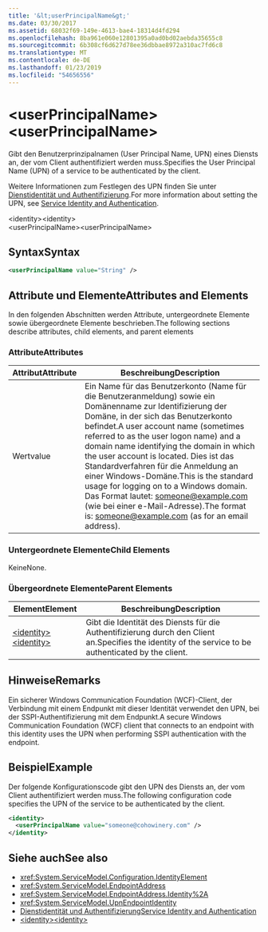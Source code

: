 ```yaml
---
title: '&lt;userPrincipalName&gt;'
ms.date: 03/30/2017
ms.assetid: 68032f69-149e-4613-bae4-18314d4fd294
ms.openlocfilehash: 8ba961e060e12801395a0ad0bd02aebda35655c8
ms.sourcegitcommit: 6b308cf6d627d78ee36dbbae8972a310ac7fd6c8
ms.translationtype: MT
ms.contentlocale: de-DE
ms.lasthandoff: 01/23/2019
ms.locfileid: "54656556"
---
```

# <a name="ltuserprincipalnamegt"></a><span data-ttu-id="42883-102">&lt;userPrincipalName&gt;</span><span class="sxs-lookup"><span data-stu-id="42883-102">&lt;userPrincipalName&gt;</span></span>
<span data-ttu-id="42883-103">Gibt den Benutzerprinzipalnamen (User Principal Name, UPN) eines Diensts an, der vom Client authentifiziert werden muss.</span><span class="sxs-lookup"><span data-stu-id="42883-103">Specifies the User Principal Name (UPN) of a service to be authenticated by the client.</span></span>  
  
 <span data-ttu-id="42883-104">Weitere Informationen zum Festlegen des UPN finden Sie unter [Dienstidentität und Authentifizierung](../../../../../docs/framework/wcf/feature-details/service-identity-and-authentication.md).</span><span class="sxs-lookup"><span data-stu-id="42883-104">For more information about setting the UPN, see [Service Identity and Authentication](../../../../../docs/framework/wcf/feature-details/service-identity-and-authentication.md).</span></span>  
  
<span data-ttu-id="42883-105">\<identity></span><span class="sxs-lookup"><span data-stu-id="42883-105">\<identity></span></span>  
<span data-ttu-id="42883-106">\<userPrincipalName></span><span class="sxs-lookup"><span data-stu-id="42883-106">\<userPrincipalName></span></span>  
  
## <a name="syntax"></a><span data-ttu-id="42883-107">Syntax</span><span class="sxs-lookup"><span data-stu-id="42883-107">Syntax</span></span>  
  
```xml  
<userPrincipalName value="String" />
```  
  
## <a name="attributes-and-elements"></a><span data-ttu-id="42883-108">Attribute und Elemente</span><span class="sxs-lookup"><span data-stu-id="42883-108">Attributes and Elements</span></span>  
 <span data-ttu-id="42883-109">In den folgenden Abschnitten werden Attribute, untergeordnete Elemente sowie übergeordnete Elemente beschrieben.</span><span class="sxs-lookup"><span data-stu-id="42883-109">The following sections describe attributes, child elements, and parent elements</span></span>  
  
### <a name="attributes"></a><span data-ttu-id="42883-110">Attribute</span><span class="sxs-lookup"><span data-stu-id="42883-110">Attributes</span></span>  
  
|<span data-ttu-id="42883-111">Attribut</span><span class="sxs-lookup"><span data-stu-id="42883-111">Attribute</span></span>|<span data-ttu-id="42883-112">Beschreibung</span><span class="sxs-lookup"><span data-stu-id="42883-112">Description</span></span>|  
|---------------|-----------------|  
|<span data-ttu-id="42883-113">Wert</span><span class="sxs-lookup"><span data-stu-id="42883-113">value</span></span>|<span data-ttu-id="42883-114">Ein Name für das Benutzerkonto (Name für die Benutzeranmeldung) sowie ein Domänenname zur Identifizierung der Domäne, in der sich das Benutzerkonto befindet.</span><span class="sxs-lookup"><span data-stu-id="42883-114">A user account name (sometimes referred to as the user logon name) and a domain name identifying the domain in which the user account is located.</span></span> <span data-ttu-id="42883-115">Dies ist das Standardverfahren für die Anmeldung an einer Windows-Domäne.</span><span class="sxs-lookup"><span data-stu-id="42883-115">This is the standard usage for logging on to a Windows domain.</span></span> <span data-ttu-id="42883-116">Das Format lautet: someone@example.com (wie bei einer e-Mail-Adresse).</span><span class="sxs-lookup"><span data-stu-id="42883-116">The format is: someone@example.com (as for an email address).</span></span>|  
  
### <a name="child-elements"></a><span data-ttu-id="42883-117">Untergeordnete Elemente</span><span class="sxs-lookup"><span data-stu-id="42883-117">Child Elements</span></span>  
 <span data-ttu-id="42883-118">Keine</span><span class="sxs-lookup"><span data-stu-id="42883-118">None.</span></span>  
  
### <a name="parent-elements"></a><span data-ttu-id="42883-119">Übergeordnete Elemente</span><span class="sxs-lookup"><span data-stu-id="42883-119">Parent Elements</span></span>  
  
|<span data-ttu-id="42883-120">Element</span><span class="sxs-lookup"><span data-stu-id="42883-120">Element</span></span>|<span data-ttu-id="42883-121">Beschreibung</span><span class="sxs-lookup"><span data-stu-id="42883-121">Description</span></span>|  
|-------------|-----------------|  
|[<span data-ttu-id="42883-122">\<identity></span><span class="sxs-lookup"><span data-stu-id="42883-122">\<identity></span></span>](../../../../../docs/framework/configure-apps/file-schema/wcf/identity.md)|<span data-ttu-id="42883-123">Gibt die Identität des Diensts für die Authentifizierung durch den Client an.</span><span class="sxs-lookup"><span data-stu-id="42883-123">Specifies the identity of the service to be authenticated by the client.</span></span>|  
  
## <a name="remarks"></a><span data-ttu-id="42883-124">Hinweise</span><span class="sxs-lookup"><span data-stu-id="42883-124">Remarks</span></span>  
 <span data-ttu-id="42883-125">Ein sicherer Windows Communication Foundation (WCF)-Client, der Verbindung mit einem Endpunkt mit dieser Identität verwendet den UPN, bei der SSPI-Authentifizierung mit dem Endpunkt.</span><span class="sxs-lookup"><span data-stu-id="42883-125">A secure Windows Communication Foundation (WCF) client that connects to an endpoint with this identity uses the UPN when performing SSPI authentication with the endpoint.</span></span>  
  
## <a name="example"></a><span data-ttu-id="42883-126">Beispiel</span><span class="sxs-lookup"><span data-stu-id="42883-126">Example</span></span>  
 <span data-ttu-id="42883-127">Der folgende Konfigurationscode gibt den UPN des Diensts an, der vom Client authentifiziert werden muss.</span><span class="sxs-lookup"><span data-stu-id="42883-127">The following configuration code specifies the UPN of the service to be authenticated by the client.</span></span>  
  
```xml  
<identity>
  <userPrincipalName value="someone@cohowinery.com" />
</identity>
```  
  
## <a name="see-also"></a><span data-ttu-id="42883-128">Siehe auch</span><span class="sxs-lookup"><span data-stu-id="42883-128">See also</span></span>
- <xref:System.ServiceModel.Configuration.IdentityElement>
- <xref:System.ServiceModel.EndpointAddress>
- <xref:System.ServiceModel.EndpointAddress.Identity%2A>
- <xref:System.ServiceModel.UpnEndpointIdentity>
- [<span data-ttu-id="42883-129">Dienstidentität und Authentifizierung</span><span class="sxs-lookup"><span data-stu-id="42883-129">Service Identity and Authentication</span></span>](../../../../../docs/framework/wcf/feature-details/service-identity-and-authentication.md)
- [<span data-ttu-id="42883-130">\<identity></span><span class="sxs-lookup"><span data-stu-id="42883-130">\<identity></span></span>](../../../../../docs/framework/configure-apps/file-schema/wcf/identity.md)
